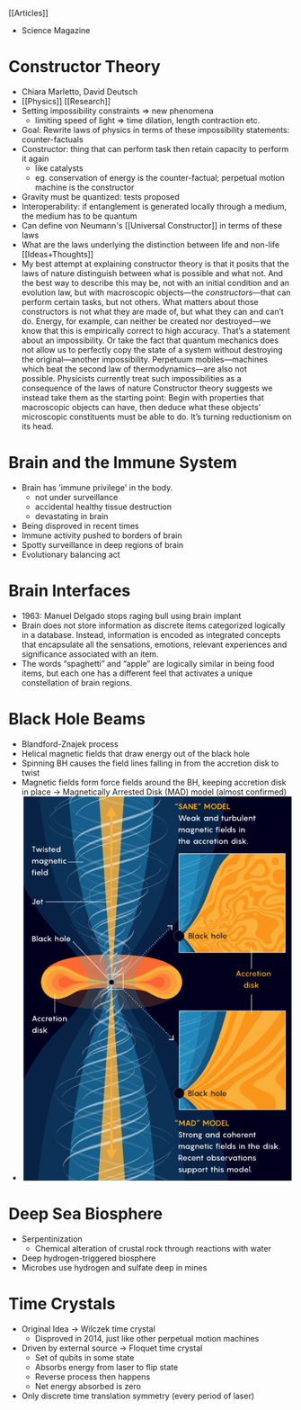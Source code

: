 [[Articles]]
- Science Magazine
# Constructor Theory
- Chiara Marletto, David Deutsch
- [[Physics]] [[Research]] 
- Setting impossibility constraints => new phenomena
	- limiting speed of light => time dilation, length contraction etc.
- Goal: Rewrite laws of physics in terms of these impossibility statements: counter-factuals
- Constructor: thing that can perform task then retain capacity to perform it again
	- like catalysts
	- eg. conservation of energy is the counter-factual; perpetual motion machine is the constructor
- Gravity must be quantized: tests proposed
- Interoperability: if entanglement is generated locally through a medium, the medium has to be quantum
- Can define von Neumann's [[Universal Constructor]] in terms of these laws
- What are the laws underlying the distinction between life and non-life [[Ideas+Thoughts]]
-  My best attempt at explaining constructor theory is that it posits that the laws of nature distinguish between what is possible and what not. And the best way to describe this may be, not with an initial condition and an evolution law, but with macroscopic objects—the _constructors_—that can perform certain tasks, but not others. What matters about those constructors is not what they are made of, but what they can and can’t do. Energy, for example, can neither be created nor destroyed—we know that this is empirically correct to high accuracy. That’s a statement about an impossibility. Or take the fact that quantum mechanics does not allow us to perfectly copy the state of a system without destroying the original—another impossibility. Perpetuum mobiles—machines which beat the second law of thermodynamics—are also not possible. Physicists currently treat such impossibilities as a consequence of the laws of nature Constructor theory suggests we instead take them as the starting point: Begin with properties that macroscopic objects can have, then deduce what these objects’ microscopic constituents must be able to do. It’s turning reductionism on its head.

# Brain and the Immune System
- Brain has 'immune privilege' in the body.
	- not under surveillance
	- accidental healthy tissue destruction
	- devastating in brain
- Being disproved in recent times
- Immune activity pushed to borders of brain
- Spotty surveillance in deep regions of brain
- Evolutionary balancing act

# Brain Interfaces
- 1963: Manuel Delgado stops raging bull using brain implant
- Brain does not store information as discrete items categorized logically in a database. Instead, information is encoded as integrated concepts that encapsulate all the sensations, emotions, relevant experiences and significance associated with an item. 
- The words “spaghetti” and “apple” are logically similar in being food items, but each one has a different feel that activates a unique constellation of brain regions.

# Black Hole Beams
- Blandford-Znajek process
- Helical magnetic fields that draw energy out of the black hole
- Spinning BH causes the field lines falling in from the accretion disk to twist
- Magnetic fields form force fields around the BH, keeping accretion disk in place -> Magnetically Arrested Disk (MAD) model (almost confirmed)
- ![Pasted image 20210522101422.png](Pasted%20image%2020210522101422.png)

# Deep Sea Biosphere
- Serpentinization
	- Chemical alteration of crustal rock through reactions with water
- Deep hydrogen-triggered biosphere
- Microbes use hydrogen and sulfate deep in mines

# Time Crystals
- Original Idea -> Wilczek time crystal
	- Disproved in 2014, just like other perpetual motion machines
- Driven by external source -> Floquet time crystal
	- Set of qubits in some state
	- Absorbs energy from laser to flip state
	- Reverse process then happens
	- Net energy absorbed is zero
- Only discrete time translation symmetry (every period of laser)